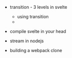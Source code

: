 - transition - 3 levels in svelte
  - using transition
  - 

- compile svelte in your head

- stream in nodejs

- building a webpack clone
